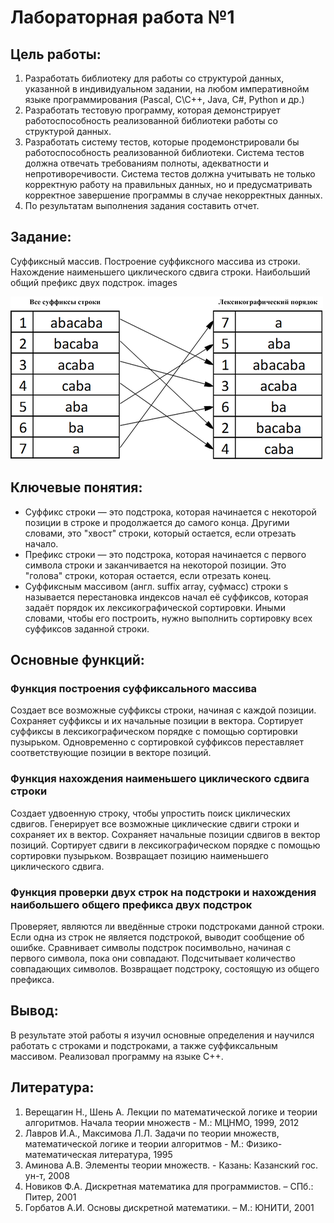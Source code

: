 # Лабораторная работа №1

## Цель работы:  
1. Разработать библиотеку для работы со структурой данных, указанной в
индивидуальном задании, на любом императивнойм языке
программирования (Pascal, C\C++, Java, C#, Python и др.)
2. Разработать тестовую программу, которая демонстрирует
работоспособность реализованной библиотеки работы со структурой
данных.
3. Разработать систему тестов, которые продемонстрировали бы
работоспособность реализованной библиотеки. Система тестов должна
отвечать требованиям полноты, адекватности и непротиворечивости.
Система тестов должна учитывать не только корректную работу на
правильных данных, но и предусматривать корректное завершение
программы в случае некорректных данных.
4. По результатам выполнения задания составить отчет.

## Задание:
Суффиксный массив. Построение суффиксного массива из строки.
Нахождение наименьшего циклического сдвига строки. Наибольший
общий префикс двух подстрок.
images
<p><img src="images/500px-SuffixArray.png"></p>

## Ключевые понятия:
* Суффикс строки — это подстрока, которая начинается с некоторой позиции в строке и продолжается до самого конца. Другими словами, это "хвост" строки, который остается, если отрезать начало.
* Префикс строки — это подстрока, которая начинается с первого символа строки и заканчивается на некоторой позиции. Это "голова" строки, которая остается, если отрезать конец.
* Суффиксным массивом (англ. suffix array, суфмасс) строки s называется перестановка индексов начал её суффиксов, которая задаёт порядок их лексикографической сортировки. Иными словами, чтобы его построить, нужно выполнить сортировку всех суффиксов заданной строки.

## Основные функций:
### Функция построения суффиксального массива
Создает все возможные суффиксы строки, начиная с каждой позиции. Сохраняет суффиксы и их начальные позиции в вектора. Сортирует суффиксы в лексикографическом порядке с помощью сортировки пузырьком. Одновременно с сортировкой суффиксов переставляет соответствующие позиции в векторе позиций.
### Функция нахождения наименьшего циклического сдвига строки
Создает удвоенную строку, чтобы упростить поиск циклических сдвигов. Генерирует все возможные циклические сдвиги строки и сохраняет их в вектор. Сохраняет начальные позиции сдвигов в вектор позиций. Сортирует сдвиги в лексикографическом порядке с помощью сортировки пузырьком. Возвращает позицию наименьшего циклического сдвига.
### Функция проверки двух строк на подстроки и нахождения наибольшего общего префикса двух подстрок
Проверяет, являются ли введённые строки подстроками данной строки. Если одна из строк не является подстрокой, выводит сообщение об ошибке.
Сравнивает символы подстрок посимвольно, начиная с первого символа, пока они совпадают. Подсчитывает количество совпадающих символов. Возвращает подстроку, состоящую из общего префикса.

## Вывод:
В результате этой работы я изучил основные определения и научился работать с строками и подстроками, а также суффиксальным массивом. Реализовал программу на языке C++.

## Литература:
1. Верещагин Н., Шень А. Лекции по математической логике и теории алгоритмов. Начала теории множеств - М.: МЦНМО, 1999, 2012
2. Лавров И.А., Максимова Л.Л. Задачи по теории множеств, математической логике и теории алгоритмов - М.: Физико-математическая литература, 1995
3. Аминова А.В. Элементы теории множеств. - Казань: Казанский гос. ун-т, 2008
4. Новиков Ф.А. Дискретная математика для программистов. – СПб.: Питер, 2001
5. Горбатов А.И. Основы дискретной математики. – М.: ЮНИТИ, 2001
